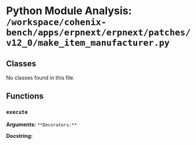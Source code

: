 # Python Module Analysis: `/workspace/cohenix-bench/apps/erpnext/erpnext/patches/v12_0/make_item_manufacturer.py`

## Classes

No classes found in this file.


## Functions

### `execute`
**Arguments:** ``
**Decorators:** ``

**Docstring:**
```

```


